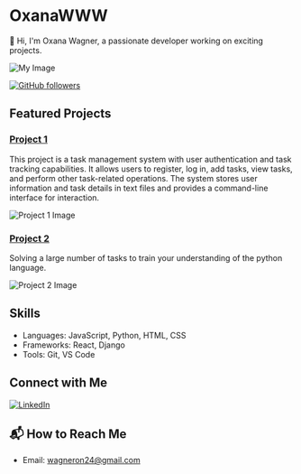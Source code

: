 # OxanaWWW


👋 Hi, I'm Oxana Wagner, a passionate developer working on exciting projects.

![My Image](https://drive.google.com/file/d/1JJr5J62ySfisupc-52VW2oalCk7lLBLA/view?usp=sharing)


[![GitHub followers](https://img.shields.io/github/followers/OxanaWWW?label=Follow&style=social)](https://github.com/OxanaWWW)

## Featured Projects

### [Project 1](https://github.com/OxanaWWW/finalCapstone)
This project is a task management system with user authentication and task tracking capabilities. It allows users to register, log in, add tasks, view tasks, and perform other task-related operations. The system stores user information and task details in text files and provides a command-line interface for interaction.

![Project 1 Image](https://www.google.com/url?sa=i&url=https%3A%2F%2Fwww.freecodecamp.org%2Fnews%2Fpython-write-to-file-open-read-append-and-other-file-handling-functions-explained%2F&psig=AOvVaw1_DidwqBK7rP-HMBfC4F-R&ust=1709984164591000&source=images&cd=vfe&opi=89978449&ved=0CBMQjRxqFwoTCNiCspLO5IQDFQAAAAAdAAAAABAY)
### [Project 2](https://github.com/OxanaWWW/PYTHON_10.22)
Solving a large number of tasks to train your understanding of the python language.

![Project 2 Image](https://external-content.duckduckgo.com/iu/?u=https%3A%2F%2Fwallpapercave.com%2Fwp%2Fwp8816374.jpg&f=1&nofb=1&ipt=b5067adb3ef7a9223e90d2f78e543f8d82dfcac6f1db727dd42a9188accc9436&ipo=images)

## Skills

- Languages: JavaScript, Python, HTML, CSS
- Frameworks: React, Django
- Tools: Git, VS Code

## Connect with Me

[![LinkedIn](https://img.shields.io/badge/LinkedIn-Connect-blue)](https://www.linkedin.com/in/oxana-wagner-ab0801230)

## 📬 How to Reach Me

- Email: wagneron24@gmail.com

